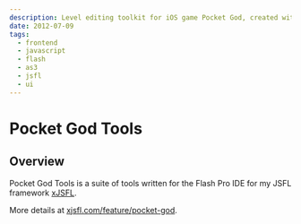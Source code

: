 ```yaml
---
description: Level editing toolkit for iOS game Pocket God, created with xJSFL
date: 2012-07-09
tags:
  - frontend
  - javascript
  - flash
  - as3
  - jsfl
  - ui
---
```


# Pocket God Tools

## Overview

Pocket God Tools is a suite of tools written for the Flash Pro IDE for my JSFL framework [xJSFL](http://xjsfl.com).

More details at [xjsfl.com/feature/pocket-god](http://xjsfl.com/feature/pocket-god).
